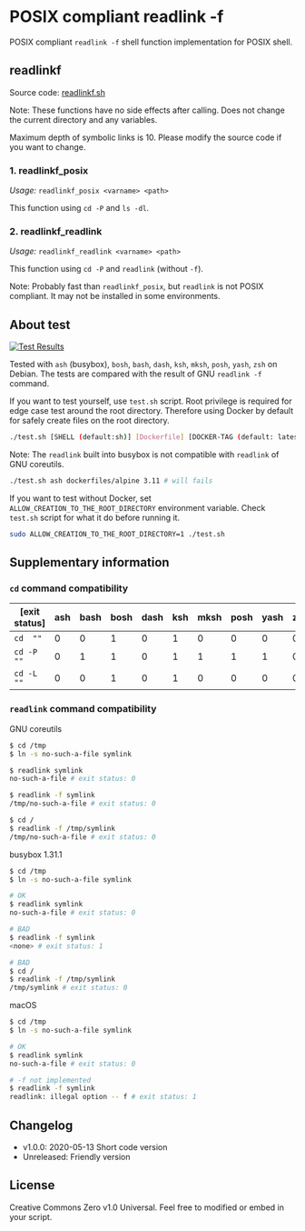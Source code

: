 # POSIX compliant readlink -f

POSIX compliant `readlink -f` shell function implementation for POSIX shell.

## readlinkf

Source code: [readlinkf.sh](readlinkf.sh)

Note: These functions have no side effects after calling.
Does not change the current directory and any variables.

Maximum depth of symbolic links is 10.
Please modify the source code if you want to change.

### 1. readlinkf_posix

*Usage:* `readlinkf_posix <varname> <path>`

This function using `cd -P` and `ls -dl`.

### 2. readlinkf_readlink

*Usage:* `readlinkf_readlink <varname> <path>`

This function using `cd -P` and `readlink` (without `-f`).

Note: Probably fast than `readlinkf_posix`, but `readlink` is not POSIX compliant.
It may not be installed in some environments.

## About test

[![Test Results](https://img.shields.io/travis/ko1nksm/readlinkf/master.svg?label=Test%20results&style=for-the-badge)](https://travis-ci.org/ko1nksm/readlinkf)

Tested with `ash` (busybox), `bosh`, `bash`, `dash`, `ksh`, `mksh`, `posh`, `yash`, `zsh` on Debian.
The tests are compared with the result of GNU `readlink -f` command.

If you want to test yourself, use `test.sh` script.
Root privilege is required for edge case test around the root directory.
Therefore using Docker by default for safely create files on the root directory.

```sh
./test.sh [SHELL (default:sh)] [Dockerfile] [DOCKER-TAG (default: latest)]
```

Note: The `readlink` built into busybox is not compatible with `readlink` of GNU coreutils.

```sh
./test.sh ash dockerfiles/alpine 3.11 # will fails
```

If you want to test without Docker, set `ALLOW_CREATION_TO_THE_ROOT_DIRECTORY`
environment variable. Check `test.sh` script for what it do before running it.

```sh
sudo ALLOW_CREATION_TO_THE_ROOT_DIRECTORY=1 ./test.sh
```

## Supplementary information

### `cd` command compatibility

| [exit status] | ash | bash | bosh | dash | ksh | mksh | posh | yash | zsh |
| ------------- | --- | ---- | ---- | ---- | --- | ---- | ---- | ---- | --- |
| `cd  ""`      | 0   | 0    | 1    | 0    | 1   | 0    | 0    | 0    | 0   |
| `cd -P ""`    | 0   | 1    | 1    | 0    | 1   | 1    | 1    | 1    | 0   |
| `cd -L ""`    | 0   | 0    | 1    | 0    | 1   | 0    | 0    | 0    | 0   |

### `readlink` command compatibility

GNU coreutils

```sh
$ cd /tmp
$ ln -s no-such-a-file symlink

$ readlink symlink
no-such-a-file # exit status: 0

$ readlink -f symlink
/tmp/no-such-a-file # exit status: 0

$ cd /
$ readlink -f /tmp/symlink
/tmp/no-such-a-file # exit status: 0
```

busybox 1.31.1

```sh
$ cd /tmp
$ ln -s no-such-a-file symlink

# OK
$ readlink symlink
no-such-a-file # exit status: 0

# BAD
$ readlink -f symlink
<none> # exit status: 1

# BAD
$ cd /
$ readlink -f /tmp/symlink
/tmp/symlink # exit status: 0
```

macOS

```sh
$ cd /tmp
$ ln -s no-such-a-file symlink

# OK
$ readlink symlink
no-such-a-file # exit status: 0

# -f not implemented
$ readlink -f symlink
readlink: illegal option -- f # exit status: 1
```

## Changelog

- v1.0.0: 2020-05-13 Short code version
- Unreleased: Friendly version

## License

Creative Commons Zero v1.0 Universal.
Feel free to modified or embed in your script.
